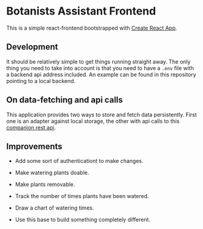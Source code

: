 # Botanists Assistant Frontend

This is a simple react-frontend bootstrapped with [Create React App](https://github.com/facebook/create-react-app).

## Development

It should be relatively simple to get things running straight away. The only thing you need to take into account is that you need to have a `.env` file with a backend api address included. An example can be found in this repository pointing to a local backend.

## On data-fetching and api calls

This application provides two ways to store and fetch data persistently. First one is an adapter against local storage, the other with api calls to this [companion rest api](https://github.com/juliusrajala/plant-backend).

## Improvements

- Add some sort of authenticationt to make changes.
- Make watering plants doable.
- Make plants removable.
- Track the number of times plants have been watered.
- Draw a chart of watering times.

- Use this base to build something completely different.
